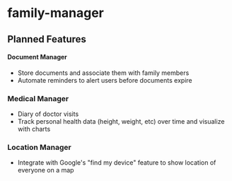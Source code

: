 # family-manager

## Planned Features

#### Document Manager
* Store documents and associate them with family members
* Automate reminders to alert users before documents expire

### Medical Manager
* Diary of doctor visits
* Track personal health data (height, weight, etc) over time and visualize with charts

### Location Manager
* Integrate with Google's "find my device" feature to show location of everyone on a map
